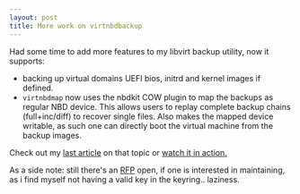 ```yaml
---
layout: post
title: More work on virtnbdbackup
---
```


Had some time to add more features to my libvirt backup utility, now it
supports:

 * backing up virtual domains UEFI bios, initrd and kernel images if
   defined.
 * `virtnbdmap` now uses the nbdkit COW plugin to map the backups as regular
   NBD device. This allows users to replay complete backup chains
   (full+inc/diff) to recover single files. Also makes the mapped device
   writable, as such one can directly boot the virtual machine from the backup
   images.
   
Check out my [last article](https://abbbi.github.io/debian/) on that
topic or [watch it in action.](https://www.youtube.com/watch?v=dOE0iB-CEGM)

As a side note: still there's an [RFP](https://bugs.debian.org/1003167) open,
if one is interested in maintaining, as i find myself not having a valid
key in the keyring.. laziness.
